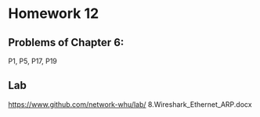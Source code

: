 # Homework 12

## Problems of Chapter 6:
P1, P5, P17, P19

## Lab

https://www.github.com/network-whu/lab/
8.Wireshark_Ethernet_ARP.docx



